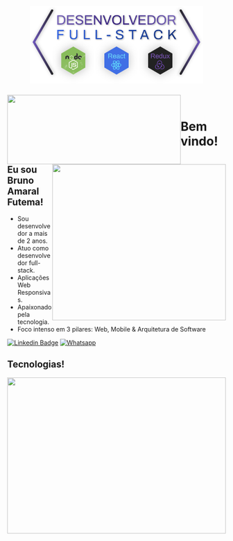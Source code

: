 <h1 align="center">
	<img alt="Bruno Futema" src="./slogan.svg" width="400px" />
</h1>

<img align="left" width="400px" height="160" src="https://github-readme-stats.vercel.app/api?username=BrunoFutema&show_icons=true&icon_color=79ff97&title_color=79ff97&text_color=fff&theme=radical">

<img align="right" width="400px" height="360" src="https://github-readme-stats.vercel.app/api/top-langs/?username=BrunoFutema&show_icons=true&icon_color=79ff97&title_color=79ff97&text_color=fff&theme=radical">

<br/>

# Bem vindo!
 
## Eu sou Bruno Amaral Futema!
 
- Sou desenvolvedor a mais de 2 anos.
- Atuo como desenvolvedor full-stack.
- Aplicações Web Responsivas.
- Apaixonado pela tecnologia.
- Foco intenso em 3 pilares: Web, Mobile & Arquitetura de Software

[![Linkedin Badge](https://img.shields.io/badge/-LinkedIn-blue?style=for-the-badge&logo=Linkedin&logoColor=white&link=https://www.linkedin.com/in/fagnerpsantos/)](https://www.linkedin.com/in/brunofutema/)
[![Whatsapp](https://img.shields.io/badge/WhatsApp-25D366?style=for-the-badge&logo=whatsapp&logoColor=white)](https://api.whatsapp.com/send?phone=+5511976905291)

## Tecnologias!

<img align="center" width="100%" height="360" src="https://github-readme-stats.vercel.app/api/top-langs/?username=BrunoFutema&show_icons=true&icon_color=79ff97&title_color=79ff97&text_color=fff&theme=radical">

<!--
### Hi there 👋

**BrunoFutema/BrunoFutema** is a ✨ _special_ ✨ repository because its `README.md` (this file) appears on your GitHub profile.

Here are some ideas to get you started:

- 🔭 I’m currently working on ...
- 🌱 I’m currently learning ...
- 👯 I’m looking to collaborate on ...
- 🤔 I’m looking for help with ...
- 💬 Ask me about ...
- 📫 How to reach me: ...
- 😄 Pronouns: ...
- ⚡ Fun fact: ...
-->
